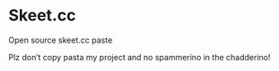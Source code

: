 # Skeet.cc
Open source skeet.cc paste

Plz don’t copy pasta my project and no spammerino in the chadderino!
